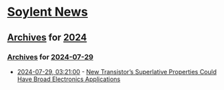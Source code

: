 # [Soylent News](../../../README.md)

## [Archives](../../index.md) for [2024](../index.md)

### [Archives](../../index.md) for [2024-07-29](index.md)

* [2024-07-29, 03:21:00](https://soylentnews.org/article.pl?sid=24/07/27/192232&from=rss) - [New Transistor’s Superlative Properties Could Have Broad Electronics Applications](https://soylentnews.org/article.pl?sid=24/07/27/192232&from=rss)
